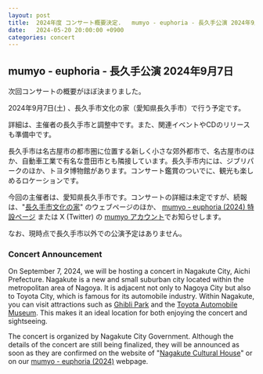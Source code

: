 ```yaml
---
layout: post
title:  2024年度 コンサート概要決定.   mumyo - euphoria - 長久手公演 2024年9月7日
date:   2024-05-20 20:00:00 +0900
categories: concert
---
```


## mumyo - euphoria - 長久手公演 2024年9月7日

次回コンサートの概要がほぼ決まりました。

2024年9月7日(土) 、長久手市文化の家（愛知県長久手市）で行う予定です。

詳細は、主催者の長久手市と調整中です。また、関連イベントやCDのリリースも準備中です。

長久手市は名古屋市の都市圏に位置する新しく小さな郊外都市で、名古屋市のほか、自動車工業で有名な豊田市とも隣接しています。長久手市内には、ジブリパークのほか、トヨタ博物館があります。コンサート鑑賞のついでに、観光も楽しめるロケーションです。

今回の主催者は、愛知県長久手市です。コンサートの詳細は未定ですが、続報は、"[長久手市文化の家](https://bunkanoie.jp/archives/6601)" のウェブページのほか、 [mumyo - euphoria (2024) 特設ページ](https://mumyo.org/euphoria/) または X (Twitter) の [mumyo アカウント](https://x.com/mumyollc)でお知らせします。

なお、現時点で長久手市以外での公演予定はありません。

### Concert Announcement

On September 7, 2024, we will be hosting a concert in Nagakute City, Aichi Prefecture.  Nagakute is a new and small suburban city located within the metropolitan area of Nagoya.  It is adjacent not only to Nagoya City but also to Toyota City, which is famous for its automobile industry.  Within Nagakute, you can visit attractions such as [Ghibli Park](https://ghibli-park.jp) and the [Toyota Automobile Museum](https://toyota-automobile-museum.jp/en/). This makes it an ideal location for both enjoying the concert and sightseeing.

The concert is organized by Nagakute City Government.  Although the details of the concert are still being finalized, they will be announced as soon as they are confirmed on the website of "[Nagakute Cultural House](https://bunkanoie.jp/archives/6601)" or on our [mumyo - euphoria (2024)](https://mumyo.org/euphoria/) webpage.

